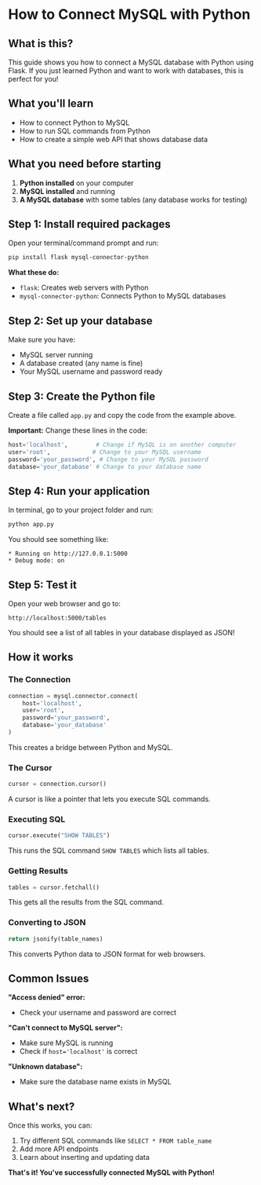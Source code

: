 # How to Connect MySQL with Python

## What is this?

This guide shows you how to connect a MySQL database with Python using Flask. If you just learned Python and want to work with databases, this is perfect for you!

## What you'll learn

- How to connect Python to MySQL
- How to run SQL commands from Python
- How to create a simple web API that shows database data

## What you need before starting

1. **Python installed** on your computer
2. **MySQL installed** and running
3. **A MySQL database** with some tables (any database works for testing)

## Step 1: Install required packages

Open your terminal/command prompt and run:

```bash
pip install flask mysql-connector-python
```

**What these do:**
- `flask`: Creates web servers with Python
- `mysql-connector-python`: Connects Python to MySQL databases

## Step 2: Set up your database

Make sure you have:
- MySQL server running
- A database created (any name is fine)
- Your MySQL username and password ready

## Step 3: Create the Python file

Create a file called `app.py` and copy the code from the example above.

**Important:** Change these lines in the code:
```python
host='localhost',        # Change if MySQL is on another computer
user='root',            # Change to your MySQL username
password='your_password', # Change to your MySQL password
database='your_database' # Change to your database name
```

## Step 4: Run your application

In terminal, go to your project folder and run:

```bash
python app.py
```

You should see something like:
```
* Running on http://127.0.0.1:5000
* Debug mode: on
```

## Step 5: Test it

Open your web browser and go to:
```
http://localhost:5000/tables
```

You should see a list of all tables in your database displayed as JSON!

## How it works

### The Connection
```python
connection = mysql.connector.connect(
    host='localhost',
    user='root',
    password='your_password',
    database='your_database'
)
```
This creates a bridge between Python and MySQL.

### The Cursor
```python
cursor = connection.cursor()
```
A cursor is like a pointer that lets you execute SQL commands.

### Executing SQL
```python
cursor.execute("SHOW TABLES")
```
This runs the SQL command `SHOW TABLES` which lists all tables.

### Getting Results
```python
tables = cursor.fetchall()
```
This gets all the results from the SQL command.

### Converting to JSON
```python
return jsonify(table_names)
```
This converts Python data to JSON format for web browsers.

## Common Issues

**"Access denied" error:**
- Check your username and password are correct

**"Can't connect to MySQL server":**
- Make sure MySQL is running
- Check if `host='localhost'` is correct

**"Unknown database":**
- Make sure the database name exists in MySQL

## What's next?

Once this works, you can:
1. Try different SQL commands like `SELECT * FROM table_name`
2. Add more API endpoints
3. Learn about inserting and updating data

**That's it! You've successfully connected MySQL with Python!**
